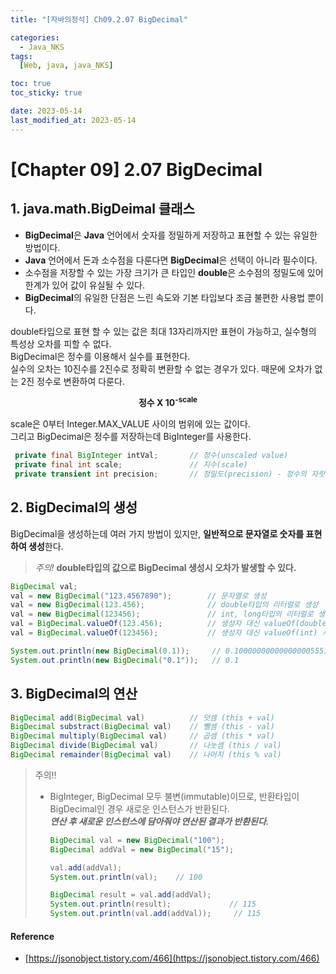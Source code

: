 ```yaml
---
title: "[자바의정석] Ch09.2.07 BigDecimal"

categories:
  - Java_NKS
tags:
  [Web, java, java_NKS]

toc: true
toc_sticky: true

date: 2023-05-14
last_modified_at: 2023-05-14
---
```


# [Chapter 09] 2.07 BigDecimal

## 1. java.math.BigDeimal 클래스

- **BigDecimal**은 **Java** 언어에서 숫자를 정밀하게 저장하고 표현할 수 있는 유일한 방법이다.
- **Java** 언어에서 돈과 소수점을 다룬다면 **BigDecimal**은 선택이 아니라 필수이다.
- 소수점을 저장할 수 있는 가장 크기가 큰 타입인 **double**은 소수점의 정밀도에 있어 한계가 있어 값이 유실될 수 있다.
- **BigDecimal**의 유일한 단점은 느린 속도와 기본 타입보다 조금 불편한 사용법 뿐이다.

double타입으로 표현 할 수 있는 값은 최대 13자리까지만 표현이 가능하고,  실수형의 특성상 오차를 피할 수 없다.<br/>BigDecimal은 정수를 이용해서 실수를 표현한다. <br/>실수의 오차는 10진수를 2진수로 정확히 변환할 수 없는 경우가 있다.  때문에 오차가 없는 2진 정수로 변환하여 다룬다. <br/>**<center>정수 X 10<sup>-scale</sup></center>**

scale은 0부터 Integer.MAX_VALUE 사이의 범위에 있는 값이다.<br/>그리고 BigDecimal은 정수를 저장하는데 BigInteger를 사용한다.

```java
 private final BigInteger intVal; 	    // 정수(unscaled value)
 private final int scale;            	// 지수(scale)
 private transient int precision;    	// 정밀도(precision) - 정수의 자릿수
```

## 2. BigDecimal의 생성

BigDecimal을 생성하는데 여러 가지 방법이 있지만, **일반적으로 문자열로 숫자를 표현하여 생성**한다.

>  *주의!* **double타입의 값으로 BigDecimal 생성시 오차가 발생할 수 있다.**

```java
BigDecimal val;
val = new BigDecimal("123.4567890"); 		// 문자열로 생성
val = new BigDecimal(123.456);			    // double타입의 리터럴로 생성
val = new BigDecimal(123456);			    // int, long타입의 리터럴로 생성가능
val = BigDecimal.valueOf(123.456);			// 생성자 대신 valueOf(double) 사용
val = BigDecimal.valueOf(123456); 			// 생성자 대신 valueOf(int) 사용

System.out.println(new BigDecimal(0.1)); 	 // 0.10000000000000000555111...
System.out.println(new BigDecimal("0.1"));	 // 0.1
```

## 3. BigDecimal의 연산

```java
BigDecimal add(BigDecimal val)	        // 덧셈 (this + val)
BigDecimal substract(BigDecimal val)	// 뺄셈 (this - val)
BigDecimal multiply(BigDecimal val)		// 곱셈 (this * val)
BigDecimal divide(BigDecimal val)	    // 나눗셈 (this / val)
BigDecimal remainder(BigDecimal val)	// 나머지 (this % val)
```

> 주의!! 
>
> - BigInteger, BigDecimal 모두 불변(immutable)이므로, 반환타입이 BigDecimal인 경우 새로운 인스턴스가 반환된다.<br/>***연산 후 새로운 인스턴스에 담아줘야 연산된 결과가 반환된다.***
>
>   ```java
>   BigDecimal val = new BigDecimal("100");
>   BigDecimal addVal = new BigDecimal("15");
>   
>   val.add(addVal);
>   System.out.println(val); 	// 100
>   
>   BigDecimal result = val.add(addVal);
>   System.out.println(result);				// 115 
>   System.out.println(val.add(addVal));	 // 115 
>   ```
>
>   



#### Reference

- [https://jsonobject.tistory.com/466](https://jsonobject.tistory.com/466)

  
